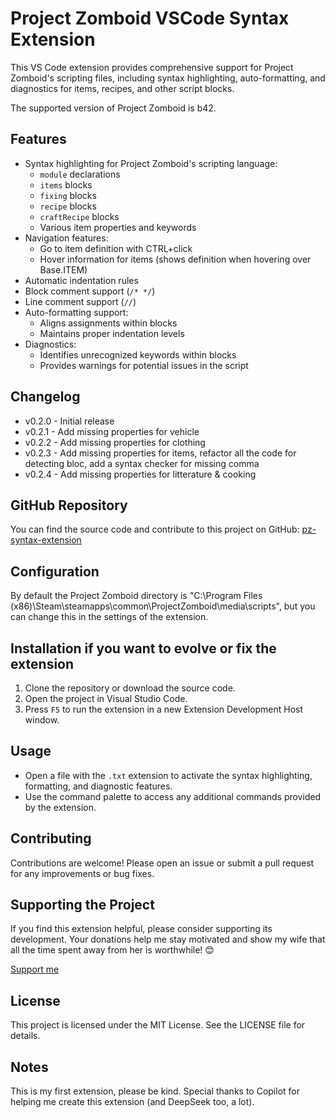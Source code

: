 # Project Zomboid VSCode Syntax Extension

This VS Code extension provides comprehensive support for Project Zomboid's scripting files, including syntax highlighting, auto-formatting, and diagnostics for items, recipes, and other script blocks.

The supported version of Project Zomboid is b42.

## Features

- Syntax highlighting for Project Zomboid's scripting language:
  - `module` declarations
  - `items` blocks
  - `fixing` blocks
  - `recipe` blocks
  - `craftRecipe` blocks
  - Various item properties and keywords
- Navigation features:
  - Go to item definition with CTRL+click
  - Hover information for items (shows definition when hovering over Base.ITEM)
- Automatic indentation rules
- Block comment support (`/* */`)
- Line comment support (`//`)
- Auto-formatting support:
  - Aligns assignments within blocks
  - Maintains proper indentation levels
- Diagnostics:
  - Identifies unrecognized keywords within blocks
  - Provides warnings for potential issues in the script

## Changelog
- v0.2.0 - Initial release
- v0.2.1 - Add missing properties for vehicle
- v0.2.2 - Add missing properties for clothing
- v0.2.3 - Add missing properties for items, refactor all the code for detecting bloc, add a syntax checker for missing comma
- v0.2.4 - Add missing properties for litterature & cooking

## GitHub Repository

You can find the source code and contribute to this project on GitHub:
[pz-syntax-extension](https://github.com/cyberbobjr/pz-syntax-extension)

## Configuration
By default the Project Zomboid directory is "C:\Program Files (x86)\Steam\steamapps\common\ProjectZomboid\media\scripts", but you can change this in the settings of the extension.

## Installation if you want to evolve or fix the extension

1. Clone the repository or download the source code.
2. Open the project in Visual Studio Code.
3. Press `F5` to run the extension in a new Extension Development Host window.

## Usage

- Open a file with the `.txt` extension to activate the syntax highlighting, formatting, and diagnostic features.
- Use the command palette to access any additional commands provided by the extension.

## Contributing

Contributions are welcome! Please open an issue or submit a pull request for any improvements or bug fixes.

## Supporting the Project

If you find this extension helpful, please consider supporting its development. Your donations help me stay motivated and show my wife that all the time spent away from her is worthwhile! 😊

[Support me](https://ko-fi.com/Z8Z8QJV31)

## License

This project is licensed under the MIT License. See the LICENSE file for details.

## Notes

This is my first extension, please be kind. Special thanks to Copilot for helping me create this extension (and DeepSeek too, a lot).